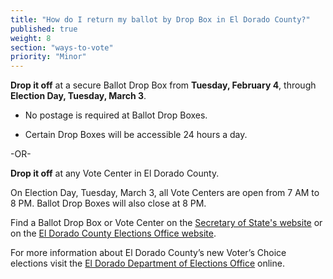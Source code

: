 ```yaml
---
title: "How do I return my ballot by Drop Box in El Dorado County?"
published: true
weight: 8
section: "ways-to-vote"
priority: "Minor"
---
```


**Drop it off** at a secure Ballot Drop Box from **Tuesday, February 4**, through **Election Day, Tuesday, March 3**.  

- No postage is required at Ballot Drop Boxes.  

- Certain Drop Boxes will be accessible 24 hours a day.        

-OR-

**Drop it off** at any Vote Center in El Dorado County.   

On Election Day, Tuesday, March 3, all Vote Centers are open from 7 AM to 8 PM. Ballot Drop Boxes will also close at 8 PM. 

Find a Ballot Drop Box or Vote Center on the [Secretary of State's website](https://caearlyvoting.sos.ca.gov/) or on the [El Dorado County Elections Office website](https://edcgov.us/Government/Elections/Pages/Locator-Tool-March-3-2020-Primary.aspx). 

For more information about El Dorado County’s new Voter’s Choice elections visit the [El Dorado Department of Elections Office](https://edcgov.us/Government/Elections/Pages/Vote-Centers.aspx) online.  
